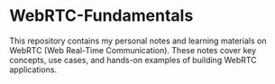 # WebRTC-Fundamentals
This repository contains my personal notes and learning materials on WebRTC (Web Real-Time Communication). These notes cover key concepts, use cases, and hands-on examples of building WebRTC applications.
